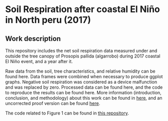 Soil Respiration after coastal El Niño in North peru (2017)
================

## Work description

This repository includes the net soil respiration data measured under
and outside the tree canopy of Prosopis pallida (algarrobo) during 2017
coastal El Niño event, and a year after it.

Raw data from the soil, tree characteristics, and relative humidity can
be found here. Data frames were combined when necessary to produce
ggplot graphs. Negative soil respiration was considered as a device
malfunction and was replaced by zero. Processed data can be found here,
and the code to reproduce the results can be found here. More
information (introduction, conclusion, and methodology) about this work
can be found in
[here](https://www.sciencedirect.com/science/article/abs/pii/S0929139319308200?via%3Dihub),
and an uncorrected proof version can be found
[here](https://github.com/WalterCh/SoilResp/tree/mn/ASE).

The code related to Figure 1 can be found in [this
repository](https://github.com/gregor-d/modis_download_R_gdal).
